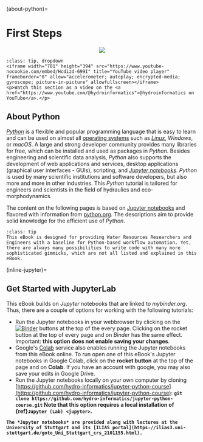 (about-python)=
# First Steps

<div style="text-align: center"><img src="https://www.python.org/static/img/python-logo.png"></div>

```{admonition} Watch this section and the Python tutorials in video formats
:class: tip, dropdown
<iframe width="701" height="394" src="https://www.youtube-nocookie.com/embed/Hcdizd-699I" title="YouTube video player" frameborder="0" allow="accelerometer; autoplay; encrypted-media; gyroscope; picture-in-picture" allowfullscreen></iframe>
<p>Watch this section as a video on the <a href="https://www.youtube.com/@hydroinformatics">@hydroinformatics on YouTube</a>.</p>
```

## About Python

[*Python*](https://www.python.org) is a flexible and popular programming language that is easy to learn and can be used on almost all [operating systems](https://en.wikipedia.org/wiki/Operating_system) such as [*Linux*](https://www.linux.org/), *Windows*, or *macOS*. A large and strong developer community provides many libraries for free, which can be installed and used as packages in *Python*. Besides engineering and scientific data analysis, *Python* also supports the development of web applications and services, desktop applications (graphical user interfaces - GUIs), scripting, and [*Jupyter notebooks*](https://jupyter.org/). *Python* is used by many scientific institutions and software developers, but also more and more in other industries. This *Python* tutorial is tailored for engineers and scientists in the field of hydraulics and eco-morphodynamics.

The content on the following pages is based on [Jupyter notebooks](https://jupyter.org/) and flavored with information from [python.org](https://docs.python.org/3/tutorial/index.html). The descriptions aim to provide solid knowledge for the efficient use of *Python*.

```{admonition} Just one way to learn Python
:class: tip
This eBook is designed for providing Water Resources Researchers and Engineers with a baseline for Python-based workflow automation. Yet, there are always many possibilities to write code with many more sophisticated gimmicks, which are not all listed and explained in this eBook.
```

(inline-jupyter)=
## Get Started with JupyterLab

This eBook builds on *Jupyter* notebooks that are linked to *mybinder.org*. Thus, there are a couple of options for working with the following tutorials:

* Run the Jupyter notebooks in your webbrowser by clicking on the [![Binder](https://mybinder.org/badge_logo.svg)](https://mybinder.org/v2/gh/hydro-informatics/hydro-informatics.github.io/main?filepath=jupyter) buttons at the top of the every page. Clicking on the rocket button at the top of every page and on *Binder* has the same effect. Important: **this option does not enable saving your changes**.
* Google's [Colab](https://colab.research.google.com/) service also enables running the Jupyter notebooks from this eBook online. To run open one of this eBook's Jupyter notebooks in Google Colab, click on the **rocket button** at the top of the page and on **Colab**. If you have an account with google, you may also save your edits in Google Drive.
* Run the Jupyter notebooks locally on your own computer by cloning [https://github.com/hydro-informatics/jupyter-python-course](https://github.com/hydro-informatics/jupyter-python-course): <b> `git clone https://github.com/hydro-informatics/jupyter-python-course.git`<b>
Note that this option requires a local installation of {ref}`Jupyter (Lab) <jupyter>`.



```{note}
The *Jupyter notebooks* are provided along with lectures at the University of Stuttgart and its [ILIAS portal](https://ilias3.uni-stuttgart.de/goto_Uni_Stuttgart_crs_2101155.html).
```
